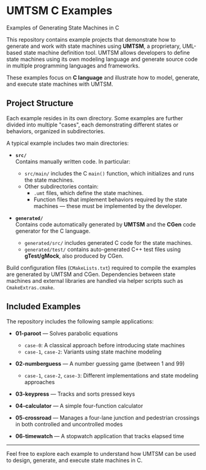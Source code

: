 # UMTSM C Examples

Examples of Generating State Machines in C

This repository contains example projects that demonstrate how to generate and work with state machines using **UMTSM**, a proprietary, UML-based state machine definition tool. UMTSM allows developers to define state machines using its own modeling language and generate source code in multiple programming languages and frameworks.

These examples focus on **C language** and illustrate how to model, generate, and execute state machines with UMTSM.

## Project Structure

Each example resides in its own directory. Some examples are further divided into multiple "cases", each demonstrating different states or behaviors, organized in subdirectories.

A typical example includes two main directories:

- **`src/`**  
  Contains manually written code. In particular:
  - `src/main/` includes the C `main()` function, which initializes and runs the state machines.
  - Other subdirectories contain:
    - `.umt` files, which define the state machines.
    - Function files that implement behaviors required by the state machines — these must be implemented by the developer.

- **`generated/`**  
  Contains code automatically generated by **UMTSM** and the **CGen** code generator for the C language.
  - `generated/src/` includes generated C code for the state machines.
  - `generated/test/` contains auto-generated C++ test files using **gTest/gMock**, also produced by CGen.

Build configuration files (`CMakeLists.txt`) required to compile the examples are generated by UMTSM and CGen. Dependencies between state machines and external libraries are handled via helper scripts such as `CmakeExtras.cmake`.

## Included Examples

The repository includes the following sample applications:

- **01-paroot** — Solves parabolic equations  
  - `case-0`: A classical approach before introducing state machines  
  - `case-1`, `case-2`: Variants using state machine modeling

- **02-numberguess** — A number guessing game (between 1 and 99)  
  - `case-1`, `case-2`, `case-3`: Different implementations and state modeling approaches

- **03-keypress** — Tracks and sorts pressed keys

- **04-calculator** — A simple four-function calculator

- **05-crossroad** — Manages a four-lane junction and pedestrian crossings in both controlled and uncontrolled modes

- **06-timewatch** — A stopwatch application that tracks elapsed time

---

Feel free to explore each example to understand how UMTSM can be used to design, generate, and execute state machines in C.
